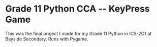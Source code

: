 # Grade 11 Python CCA -- KeyPress Game
This was the final project I made for my Grade 11 Python in ICS-2O1 at Bayside Secondary. Runs with Pygame.
